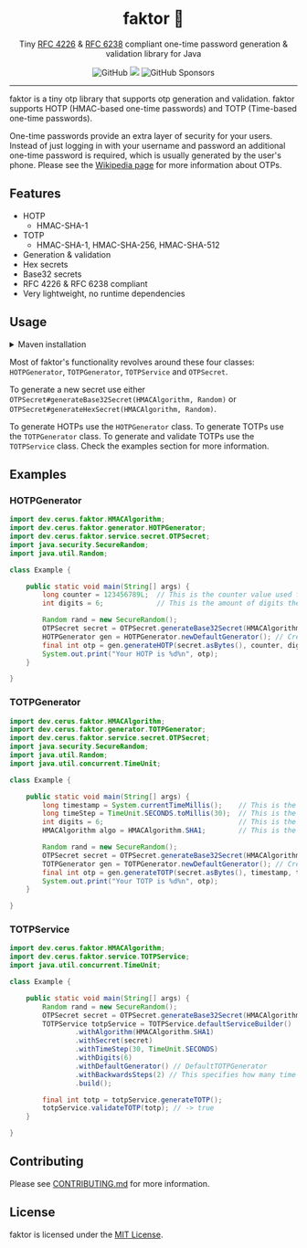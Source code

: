 <div align="center">
    <h1>faktor 🔐</h1>
    <p>Tiny <a href="https://www.rfc-editor.org/rfc/rfc4226" target="_blank">RFC 4226</a> & <a href="https://www.rfc-editor.org/rfc/rfc6238" target="_blank">RFC 6238</a> compliant one-time password generation & validation library for Java</p> 
    <img alt="GitHub" src="https://img.shields.io/github/license/cerus/faktor"> <a href="https://app.codacy.com/gh/cerus/faktor/dashboard?utm_source=gh&utm_medium=referral&utm_content=&utm_campaign=Badge_grade"><img src="https://app.codacy.com/project/badge/Grade/f22c4b117b0a406a82c15e68f736f75d"/></a> <img alt="GitHub Sponsors" src="https://img.shields.io/github/sponsors/cerus">
</div>
<hr>

faktor is a tiny otp library that supports otp generation and validation. faktor supports HOTP (HMAC-based one-time passwords) and TOTP (Time-based
one-time passwords).

One-time passwords provide an extra layer of security for your users. Instead of just logging in with your username and password an additional
one-time password is required, which is usually generated by the user's phone. Please see
the [Wikipedia page](https://en.wikipedia.org/wiki/One-time_password) for more information about OTPs.

## Features

- HOTP
    - HMAC-SHA-1
- TOTP
    - HMAC-SHA-1, HMAC-SHA-256, HMAC-SHA-512
- Generation & validation
- Hex secrets
- Base32 secrets
- RFC 4226 & RFC 6238 compliant
- Very lightweight, no runtime dependencies

## Usage

<details>
<summary>Maven installation</summary>

```xml

<dependency>
    <groupId>dev.cerus</groupId>
    <artifactId>faktor</artifactId>
    <version>1.0.0</version>
</dependency>

```

</details>

Most of faktor's functionality revolves around these four classes: `HOTPGenerator`, `TOTPGenerator`, `TOTPService` and `OTPSecret`.

To generate a new secret use either `OTPSecret#generateBase32Secret(HMACAlgorithm, Random)` or `OTPSecret#generateHexSecret(HMACAlgorithm, Random)`.

To generate HOTPs use the `HOTPGenerator` class. To generate TOTPs use the `TOTPGenerator` class. To generate and validate TOTPs use the `TOTPService`
class. Check the examples section for more information.

## Examples

### HOTPGenerator

```java
import dev.cerus.faktor.HMACAlgorithm;
import dev.cerus.faktor.generator.HOTPGenerator;
import dev.cerus.faktor.service.secret.OTPSecret;
import java.security.SecureRandom;
import java.util.Random;

class Example {

    public static void main(String[] args) {
        long counter = 123456789L;  // This is the counter value used for otp generation
        int digits = 6;             // This is the amount of digits the otp will have (can be between 6 and 10)

        Random rand = new SecureRandom();
        OTPSecret secret = OTPSecret.generateBase32Secret(HMACAlgorithm.SHA1, rand);
        HOTPGenerator gen = HOTPGenerator.newDefaultGenerator(); // Creates a new instance of DefaultHOTPGenerator
        final int otp = gen.generateHOTP(secret.asBytes(), counter, digits);
        System.out.print("Your HOTP is %d%n", otp);
    }

}
```

### TOTPGenerator

```java
import dev.cerus.faktor.HMACAlgorithm;
import dev.cerus.faktor.generator.TOTPGenerator;
import dev.cerus.faktor.service.secret.OTPSecret;
import java.security.SecureRandom;
import java.util.Random;
import java.util.concurrent.TimeUnit;

class Example {

    public static void main(String[] args) {
        long timestamp = System.currentTimeMillis();    // This is the timestamp the otp will be generated for
        long timeStep = TimeUnit.SECONDS.toMillis(30);  // This is the lifetime of each otp
        int digits = 6;                                 // This is the amount of digits the otp will have (can be between 6 and 10)
        HMACAlgorithm algo = HMACAlgorithm.SHA1;        // This is the algorithm that's used for otp generation

        Random rand = new SecureRandom();
        OTPSecret secret = OTPSecret.generateBase32Secret(HMACAlgorithm.SHA1, rand);
        TOTPGenerator gen = TOTPGenerator.newDefaultGenerator(); // Creates a new instance of DefaultTOTPGenerator
        final int otp = gen.generateTOTP(secret.asBytes(), timestamp, timeStep, digits, algo);
        System.out.print("Your TOTP is %d%n", otp);
    }

}
```

### TOTPService

```java
import dev.cerus.faktor.HMACAlgorithm;
import dev.cerus.faktor.service.TOTPService;
import java.util.concurrent.TimeUnit;

class Example {

    public static void main(String[] args) {
        Random rand = new SecureRandom();
        OTPSecret secret = OTPSecret.generateBase32Secret(HMACAlgorithm.SHA1, rand);
        TOTPService totpService = TOTPService.defaultServiceBuilder()
                .withAlgorithm(HMACAlgorithm.SHA1)
                .withSecret(secret)
                .withTimeStep(30, TimeUnit.SECONDS)
                .withDigits(6)
                .withDefaultGenerator() // DefaultTOTPGenerator
                .withBackwardsSteps(2) // This specifies how many time steps a secret can be old to still count as valid
                .build();

        final int totp = totpService.generateTOTP();
        totpService.validateTOTP(totp); // -> true
    }

}
```

## Contributing

Please see [CONTRIBUTING.md](/CONTRIBUTING.md) for more information.

## License

faktor is licensed under the [MIT License](https://opensource.org/license/mit).